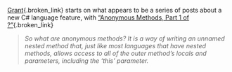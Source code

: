 [Grant](http://blogs.msdn.com/grantri/){.broken_link} starts on what appears to be a series of posts about a new C# language feature, with [&#8220;Anonymous Methods, Part 1 of ?&#8221;](http://blogs.msdn.com/grantri/archive/2004/02/05/68526.aspx){.broken_link}

> _So what are anonymous methods? It is a way of writing an unnamed nested method that, just like most languages that have nested methods, allows access to all of the outer method&#8217;s locals and parameters, including the &#8216;this&#8217; parameter._